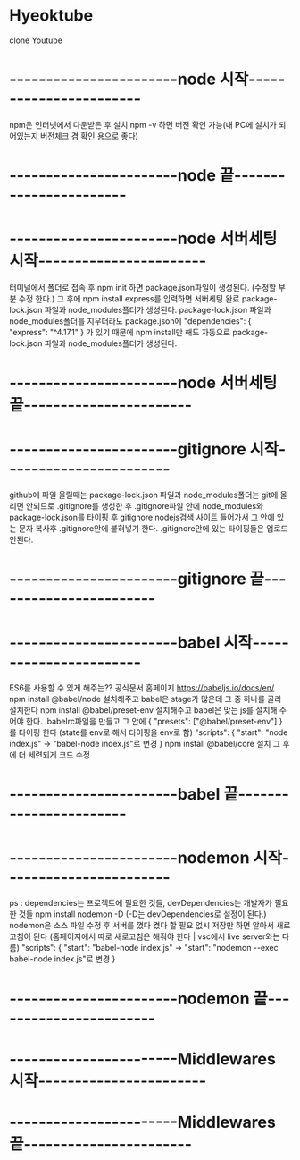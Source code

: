 # Hyeoktube

clone Youtube

# -----------------------node 시작-----------------------

npm은 인터넷에서 다운받은 후 설치
npm -v 하면 버전 확인 가능(내 PC에 설치가 되어있는지 버전체크 겸 확인 용으로 좋다)

# -----------------------node 끝-----------------------

# -----------------------node 서버세팅 시작-----------------------

터미널에서 폴더로 접속 후 npm init 하면 package.json파일이 생성된다. (수정할 부분 수정 한다.)
그 후에 npm install express를 입력하면 서버세팅 완료
package-lock.json 파일과 node_modules폴더가 생성된다.
package-lock.json 파일과 node_modules폴더를 지우더라도
package.json에 "dependencies": {
"express": "^4.17.1"
}
가 있기 때문에 npm install만 해도 자동으로 package-lock.json 파일과 node_modules폴더가 생성된다.

# -----------------------node 서버세팅 끝-----------------------

# -----------------------gitignore 시작-----------------------

github에 파일 올릴때는 package-lock.json 파일과 node_modules폴더는 git에 올리면 안되므로 .gitignore를 생성한 후
.gitignore파일 안에 node_modules와 package-lock.json를 타이핑 후 gitignore nodejs검색 사이트 들어가서 그 안에 있는
문자 복사후 .gitignore안에 붙혀넣기 한다.
.gitignore안에 있는 타이핑들은 업로드 안된다.

# -----------------------gitignore 끝-----------------------

# -----------------------babel 시작-----------------------

ES6를 사용할 수 있게 해주는?? 공식문서 홈페이지 https://babeljs.io/docs/en/
npm install @babel/node 설치해주고 babel은 stage가 많은데 그 중 하나를 골라 설치한다
npm install @babel/preset-env 설치해주고
babel은 맞는 js를 설치해 주어야 한다.
.babelrc파일을 만들고 그 안에 {
"presets": ["@babel/preset-env"]
}
를 타이핑 한다 (state를 env로 해서 타이핑을 env로 함)
"scripts": {
"start": "node index.js" -> "babel-node index.js"로 변경
}
npm install @babel/core 설치
그 후에 더 세련되게 코드 수정

# -----------------------babel 끝-----------------------

# -----------------------nodemon 시작-----------------------

ps : dependencies는 프로젝트에 필요한 것들, devDependencies는 개발자가 필요한 것들
npm install nodemon -D (-D는 devDependencies로 설정이 된다.)
nodemon은 소스 파일 수정 후 서버를 꼈다 켰다 할 필요 없시 저장만 하면 알아서 새로고침이 된다
(홈페이지에서 따로 새로고침은 해줘야 한다 | vsc에서 live server와는 다름)
"scripts": {
"start": "babel-node index.js" -> "start": "nodemon --exec babel-node index.js"로 변경
}

# -----------------------nodemon 끝-----------------------

# -----------------------Middlewares 시작-----------------------

# -----------------------Middlewares 끝-----------------------
